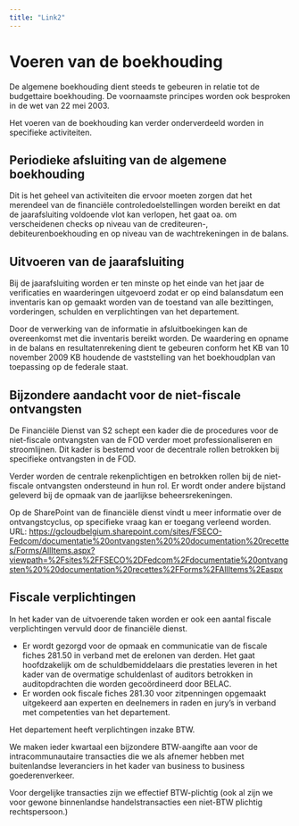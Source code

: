 ```yaml
---
title: "Link2"
---
```

# Voeren van de boekhouding

De algemene boekhouding dient steeds te gebeuren in relatie tot de budgettaire boekhouding. De voornaamste principes worden ook besproken in de wet van 22 mei 2003.

Het voeren van de boekhouding kan verder onderverdeeld worden in specifieke activiteiten.

## Periodieke afsluiting van de algemene boekhouding

Dit is het geheel van activiteiten die ervoor moeten zorgen dat het merendeel van de financiële controledoelstellingen worden bereikt en dat de jaarafsluiting voldoende vlot kan verlopen, het gaat oa. om verscheidenen checks op niveau van de crediteuren-, debiteurenboekhouding en op niveau van de wachtrekeningen in de balans.

## Uitvoeren van de jaarafsluiting

Bij de jaarafsluiting worden er ten minste op het einde van het jaar de verificaties en waarderingen uitgevoerd zodat er op eind balansdatum een inventaris kan op gemaakt worden van de toestand van alle bezittingen, vorderingen, schulden en verplichtingen van het departement. 

Door de verwerking van de informatie in afsluitboekingen kan de overeenkomst met die inventaris bereikt worden. De waardering en opname in de balans en resultatenrekening dient te gebeuren conform het KB van 10 november 2009 KB houdende de vaststelling van het boekhoudplan van toepassing op de federale staat.

## Bijzondere aandacht voor de niet-fiscale ontvangsten

De Financiële Dienst van S2 schept een kader die de procedures voor de niet-fiscale ontvangsten van de FOD verder moet professionaliseren en stroomlijnen. Dit kader is bestemd voor de decentrale rollen betrokken bij specifieke ontvangsten in de FOD.

Verder worden de centrale rekenplichtigen en betrokken rollen bij de niet-fiscale ontvangsten ondersteund in hun rol. Er wordt onder andere bijstand geleverd bij de opmaak van de jaarlijkse beheersrekeningen.

Op de SharePoint van de financiële dienst vindt u meer informatie over de ontvangstcyclus, op specifieke vraag kan er toegang verleend worden.  
URL: https://gcloudbelgium.sharepoint.com/sites/FSECO-Fedcom/documentatie%20ontvangsten%20%20documentation%20recettes/Forms/AllItems.aspx?viewpath=%2Fsites%2FFSECO%2DFedcom%2Fdocumentatie%20ontvangsten%20%20documentation%20recettes%2FForms%2FAllItems%2Easpx

## Fiscale verplichtingen

In het kader van de uitvoerende taken worden er ook een aantal fiscale verplichtingen vervuld door de financiële dienst.

* Er wordt gezorgd voor de opmaak en communicatie van de fiscale fiches 281.50 in verband met de erelonen van derden. Het gaat hoofdzakelijk om de schuldbemiddelaars die prestaties leveren in het kader van de overmatige schuldenlast of auditors betrokken in auditopdrachten die worden gecoördineerd door BELAC.
* Er worden ook fiscale fiches 281.30 voor zitpenningen opgemaakt uitgekeerd aan experten en deelnemers in raden en jury’s in verband met competenties van het departement.

Het departement heeft verplichtingen inzake BTW.

We maken ieder kwartaal een bijzondere BTW-aangifte aan voor de intracommunautaire transacties die we als afnemer hebben met buitenlandse leveranciers in het kader van business to business goederenverkeer.

Voor dergelijke transacties zijn we effectief BTW-plichtig (ook al zijn we voor gewone binnenlandse handelstransacties een niet-BTW plichtig rechtspersoon.)
